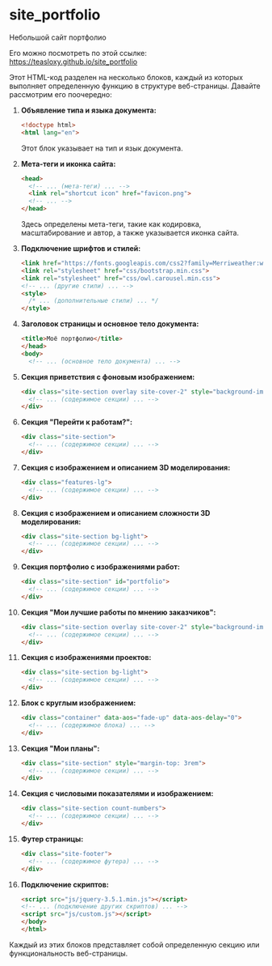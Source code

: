 # site_portfolio
Небольшой сайт портфолио

Его можно посмотреть по этой ссылке: https://teasloxy.github.io/site_portfolio

Этот HTML-код разделен на несколько блоков, каждый из которых выполняет определенную функцию в структуре веб-страницы. Давайте рассмотрим его поочередно:

1. **Объявление типа и языка документа:**
   ```html
   <!doctype html>
   <html lang="en">
   ```
   Этот блок указывает на тип и язык документа.

2. **Мета-теги и иконка сайта:**
   ```html
   <head>
     <!-- ... (мета-теги) ... -->
     <link rel="shortcut icon" href="favicon.png">
     <!-- ... -->
   </head>
   ```
   Здесь определены мета-теги, такие как кодировка, масштабирование и автор, а также указывается иконка сайта.

3. **Подключение шрифтов и стилей:**
   ```html
   <link href="https://fonts.googleapis.com/css2?family=Merriweather:wght@300;400&family=Playfair+Display:ital,wght@0,400;0,700;1,400;1,600&display=swap" rel="stylesheet">
   <link rel="stylesheet" href="css/bootstrap.min.css">
   <link rel="stylesheet" href="css/owl.carousel.min.css">
   <!-- ... (другие стили) ... -->
   <style>
     /* ... (дополнительные стили) ... */
   </style>
   ```

4. **Заголовок страницы и основное тело документа:**
   ```html
   <title>Моё портфолио</title>
   </head>
   <body>
     <!-- ... (основное тело документа) ... -->
   ```

5. **Секция приветствия с фоновым изображением:**
   ```html
   <div class="site-section overlay site-cover-2" style="background-image: url('images/landscape-4.jpg'); padding: 10rem 0 !important">
     <!-- ... (содержимое секции) ... -->
   </div>
   ```

6. **Секция "Перейти к работам?":**
   ```html
   <div class="site-section">
     <!-- ... (содержимое секции) ... -->
   </div>
   ```

7. **Секция с изображением и описанием 3D моделирования:**
   ```html
   <div class="features-lg">
     <!-- ... (содержимое секции) ... -->
   </div>
   ```

8. **Секция с изображением и описанием сложности 3D моделирования:**
   ```html
   <div class="site-section bg-light">
     <!-- ... (содержимое секции) ... -->
   </div>
   ```

9. **Секция портфолио с изображениями работ:**
   ```html
   <div class="site-section" id="portfolio">
     <!-- ... (содержимое секции) ... -->
   </div>
   ```

10. **Секция "Мои лучшие работы по мнению заказчиков":**
    ```html
    <div class="site-section overlay site-cover-2" style="background-image: url('images/landscape-3.jpg')">
      <!-- ... (содержимое секции) ... -->
    </div>
    ```

11. **Секция с изображениями проектов:**
    ```html
    <div class="site-section bg-light">
      <!-- ... (содержимое секции) ... -->
    </div>
    ```

12. **Блок с круглым изображением:**
    ```html
    <div class="container" data-aos="fade-up" data-aos-delay="0">
      <!-- ... (содержимое блока) ... -->
    </div>
    ```

13. **Секция "Мои планы":**
    ```html
    <div class="site-section" style="margin-top: 3rem">
      <!-- ... (содержимое секции) ... -->
    </div>
    ```

14. **Секция с числовыми показателями и изображением:**
    ```html
    <div class="site-section count-numbers">
      <!-- ... (содержимое секции) ... -->
    </div>
    ```

15. **Футер страницы:**
    ```html
    <div class="site-footer">
      <!-- ... (содержимое футера) ... -->
    </div>
    ```

16. **Подключение скриптов:**
    ```html
    <script src="js/jquery-3.5.1.min.js"></script>
    <!-- ... (подключение других скриптов) ... -->
    <script src="js/custom.js"></script>
    </body>
    </html>
    ```
   
Каждый из этих блоков представляет собой определенную секцию или функциональность веб-страницы.

